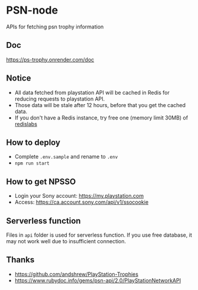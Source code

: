 # PSN-node

APIs for fetching psn trophy information

## Doc

https://ps-trophy.onrender.com/doc

## Notice

- All data fetched from playstation API will be cached in Redis for reducing requests to playstation API.
- Those data will be stale after 12 hours, before that you get the cached data.
- If you don't have a Redis instance, try free one (memory limit 30MB) of [redislabs](https://redislabs.com/)

## How to deploy

- Complete `.env.sample` and rename to `.env`
- `npm run start`

## How to get NPSSO

- Login your Sony account: https://my.playstation.com
- Access: https://ca.account.sony.com/api/v1/ssocookie

## Serverless function

Files in `api` folder is used for serverless function. If you use free database, it may not work well due to insufficient connection.

## Thanks

- https://github.com/andshrew/PlayStation-Trophies
- https://www.rubydoc.info/gems/psn-api/2.0/PlayStationNetworkAPI

